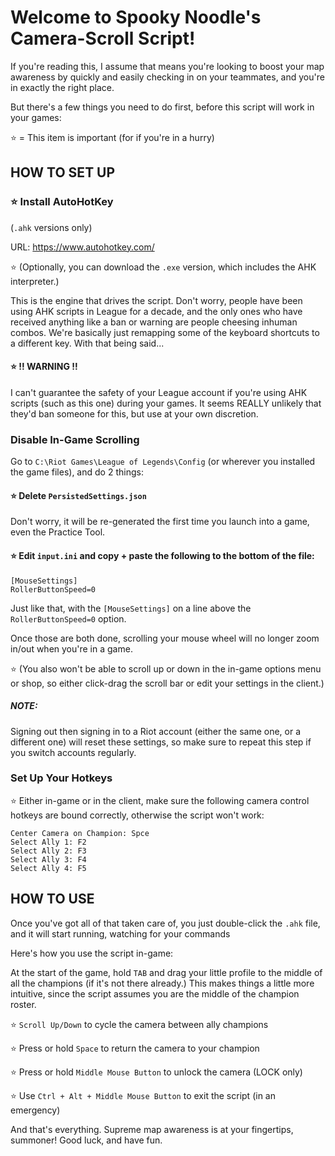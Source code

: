 # Welcome to Spooky Noodle's Camera-Scroll Script!

If you're reading this, I assume that means you're looking to boost your map awareness by quickly and easily checking in on your teammates, and you're in exactly the right place.

But there's a few things you need to do first, before this script will work in your games:

⭐ = This item is important (for if you're in a hurry)

## HOW TO SET UP

### ⭐ Install AutoHotKey

(`.ahk` versions only)

URL: https://www.autohotkey.com/

⭐ (Optionally, you can download the `.exe` version, which includes the AHK interpreter.)

This is the engine that drives the script. Don't worry, people have been using AHK scripts in League for a decade, and the only ones who have received anything like a ban or warning are people cheesing inhuman combos. We're basically just remapping some of the keyboard shortcuts to a different key. With that being said...

#### ⭐ !! WARNING !!

I can't guarantee the safety of your League account if you're using AHK scripts (such as this one) during your games. It seems REALLY unlikely that they'd ban someone for this, but use at your own discretion.

### Disable In-Game Scrolling

Go to `C:\Riot Games\League of Legends\Config` (or wherever you installed the game files), and do 2 things:

#### ⭐ Delete `PersistedSettings.json`

Don't worry, it will be re-generated the first time you launch into a game, even the Practice Tool.

#### ⭐ Edit `input.ini` and copy + paste the following to the bottom of the file:

```
[MouseSettings]
RollerButtonSpeed=0
```

Just like that, with the `[MouseSettings]` on a line above the `RollerButtonSpeed=0` option.

Once those are both done, scrolling your mouse wheel will no longer zoom in/out when you're in a game.

⭐ (You also won't be able to scroll up or down in the in-game options menu or shop, so either click-drag the scroll bar or edit your settings in the client.)

##### NOTE:

Signing out then signing in to a Riot account (either the same one, or a different one) will reset these settings, so make sure to repeat this step if you switch accounts regularly.

### Set Up Your Hotkeys

⭐ Either in-game or in the client, make sure the following camera control hotkeys are bound correctly, otherwise the script won't work:

```
Center Camera on Champion: Spce
Select Ally 1: F2
Select Ally 2: F3
Select Ally 3: F4
Select Ally 4: F5
```

## HOW TO USE

Once you've got all of that taken care of, you just double-click the `.ahk` file, and it will start running, watching for your commands

Here's how you use the script in-game:

At the start of the game, hold `TAB` and drag your little profile to the middle of all the champions (if it's not there already.) This makes things a little more intuitive, since the script assumes you are the middle of the champion roster.

⭐ `Scroll Up/Down` to cycle the camera between ally champions

⭐ Press or hold `Space` to return the camera to your champion

⭐ Press or hold `Middle Mouse Button` to unlock the camera (LOCK only)

⭐ Use `Ctrl + Alt + Middle Mouse Button` to exit the script (in an emergency)

And that's everything. Supreme map awareness is at your fingertips, summoner! Good luck, and have fun.
